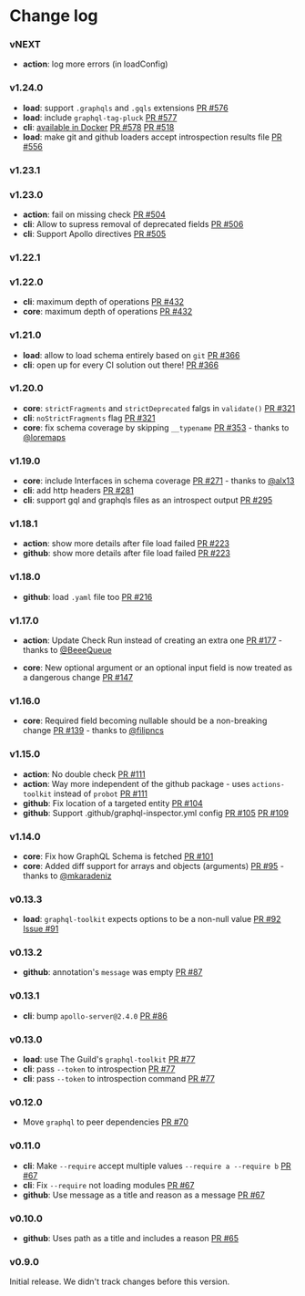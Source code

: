 # Change log

### vNEXT

- **action**: log more errors (in loadConfig)

### v1.24.0

- **load**: support `.graphqls` and `.gqls` extensions [PR #576](https://github.com/kamilkisiela/graphql-inspector/pull/576)
- **load**: include `graphql-tag-pluck` [PR #577](https://github.com/kamilkisiela/graphql-inspector/pull/577)
- **cli**: [available in Docker](https://cloud.docker.com/repository/docker/kamilkisiela/graphql-inspector) [PR #578](https://github.com/kamilkisiela/graphql-inspector/pull/578) [PR #518](https://github.com/kamilkisiela/graphql-inspector/pull/518)
- **load**: make git and github loaders accept introspection results file [PR #556](https://github.com/kamilkisiela/graphql-inspector/pull/556)

### v1.23.1

### v1.23.0

- **action**: fail on missing check [PR #504](https://github.com/kamilkisiela/graphql-inspector/pull/504)
- **cli**: Allow to supress removal of deprecated fields [PR #506](https://github.com/kamilkisiela/graphql-inspector/pull/506)
- **cli**: Support Apollo directives [PR #505](https://github.com/kamilkisiela/graphql-inspector/pull/505)

### v1.22.1

### v1.22.0

- **cli**: maximum depth of operations [PR #432](https://github.com/kamilkisiela/graphql-inspector/pull/432)
- **core**: maximum depth of operations [PR #432](https://github.com/kamilkisiela/graphql-inspector/pull/432)

### v1.21.0

- **load**: allow to load schema entirely based on `git` [PR #366](https://github.com/kamilkisiela/graphql-inspector/pull/366)
- **cli**: open up for every CI solution out there! [PR #366](https://github.com/kamilkisiela/graphql-inspector/pull/366)

### v1.20.0

- **core**: `strictFragments` and `strictDeprecated` falgs in `validate()` [PR #321](https://github.com/kamilkisiela/graphql-inspector/pull/321)
- **cli**: `noStrictFragments` flag [PR #321](https://github.com/kamilkisiela/graphql-inspector/pull/321)
- **core**: fix schema coverage by skipping `__typename` [PR #353](https://github.com/kamilkisiela/graphql-inspector/pull/353) - thanks to [@loremaps](http://github.com/loremaps)

### v1.19.0

- **core**: include Interfaces in schema coverage [PR #271](https://github.com/kamilkisiela/graphql-inspector/pull/271) - thanks to [@alx13](http://github.com/alx13)
- **cli**: add http headers [PR #281](https://github.com/kamilkisiela/graphql-inspector/pull/281)
- **cli**: support gql and graphqls files as an introspect output [PR #295](https://github.com/kamilkisiela/graphql-inspector/pull/295)

### v1.18.1

- **action**: show more details after file load failed [PR #223](https://github.com/kamilkisiela/graphql-inspector/pull/223)
- **github**: show more details after file load failed [PR #223](https://github.com/kamilkisiela/graphql-inspector/pull/223)

### v1.18.0

- **github**: load `.yaml` file too [PR #216](https://github.com/kamilkisiela/graphql-inspector/pull/216)

### v1.17.0

- **action**: Update Check Run instead of creating an extra one [PR #177](https://github.com/kamilkisiela/graphql-inspector/pull/177) - thanks to [@BeeeQueue](http://github.com/BeeeQueue)

- **core**: New optional argument or an optional input field is now treated as a dangerous change [PR #147](https://github.com/kamilkisiela/graphql-inspector/pull/147)

### v1.16.0

- **core**: Required field becoming nullable should be a non-breaking change [PR #139](https://github.com/kamilkisiela/graphql-inspector/pull/139) - thanks to [@filipncs](http://github.com/filipncs)

### v1.15.0

- **action**: No double check [PR #111](https://github.com/kamilkisiela/graphql-inspector/pull/111)
- **action**: Way more independent of the github package - uses `actions-toolkit` instead of `probot` [PR #111](https://github.com/kamilkisiela/graphql-inspector/pull/111)
- **github**: Fix location of a targeted entity [PR #104](https://github.com/kamilkisiela/graphql-inspector/pull/104)
- **github**: Support .github/graphql-inspector.yml config [PR #105](https://github.com/kamilkisiela/graphql-inspector/pull/105) [PR #109](https://github.com/kamilkisiela/graphql-inspector/pull/109)

### v1.14.0

- **core**: Fix how GraphQL Schema is fetched [PR #101](https://github.com/kamilkisiela/graphql-inspector/pull/101)
- **core**: Added diff support for arrays and objects (arguments) [PR #95](https://github.com/kamilkisiela/graphql-inspector/pull/95) - thanks to [@mkaradeniz](http://github.com/mkaradeniz)

### v0.13.3

- **load**: `graphql-toolkit` expects options to be a non-null value [PR #92](https://github.com/kamilkisiela/graphql-inspector/pull/92) [Issue #91](https://github.com/kamilkisiela/graphql-inspector/issues/91)

### v0.13.2

- **github**: annotation's `message` was empty [PR #87](https://github.com/kamilkisiela/graphql-inspector/pull/87)

### v0.13.1

- **cli**: bump `apollo-server@2.4.0` [PR #86](https://github.com/kamilkisiela/graphql-inspector/pull/86)

### v0.13.0

- **load**: use The Guild's `graphql-toolkit` [PR #77](https://github.com/kamilkisiela/graphql-inspector/pull/77)
- **cli**: pass `--token` to introspection [PR #77](https://github.com/kamilkisiela/graphql-inspector/pull/77)
- **cli**: pass `--token` to introspection command [PR #77](https://github.com/kamilkisiela/graphql-inspector/pull/77)

### v0.12.0

- Move `graphql` to peer dependencies [PR #70](https://github.com/kamilkisiela/graphql-inspector/pull/70)

### v0.11.0

- **cli**: Make `--require` accept multiple values `--require a --require b` [PR #67](https://github.com/kamilkisiela/graphql-inspector/pull/67)
- **cli**: Fix `--require` not loading modules [PR #67](https://github.com/kamilkisiela/graphql-inspector/pull/67)
- **github**: Use message as a title and reason as a message [PR #67](https://github.com/kamilkisiela/graphql-inspector/pull/67)

### v0.10.0

- **github**: Uses path as a title and includes a reason [PR #65](https://github.com/kamilkisiela/graphql-inspector/pull/65)

### v0.9.0

Initial release. We didn't track changes before this version.

